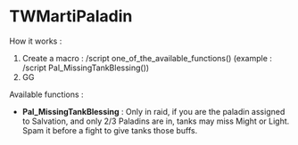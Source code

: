 # TWMartiPaladin

How it works : 
1) Create a macro : /script one_of_the_available_functions() (example : /script Pal_MissingTankBlessing())
2) GG

Available functions :

- **Pal_MissingTankBlessing** :
Only in raid, if you are the paladin assigned to Salvation, and only 2/3 Paladins are in, tanks may miss Might or Light.
Spam it before a fight to give tanks those buffs.
